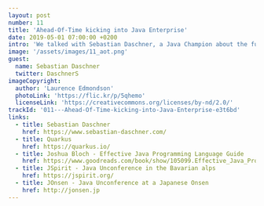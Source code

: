 ```yaml
---
layout: post
number: 11
title: 'Ahead-Of-Time kicking into Java Enterprise'
date: 2019-05-01 07:00:00 +0200
intro: 'We talked with Sebastian Daschner, a Java Champion about the future of Java Enterprise, the new Eclipse Microprofile and what's behind Quarkus. As not of all us are Java-Heads this episodes also contains a few “Explain it to me like I’m 6” segments which bring light into a few core concepts of the Java ecosystem and its history. Last but not least, why is there no Java Conference in Vienna?'
image: '/assets/images/11_aot.png'
guest:
  name: Sebastian Daschner
  twitter: DaschnerS
imageCopyright:
  author: 'Laurence Edmondson'
  photoLink: 'https://flic.kr/p/5qhemo'
  licenseLink: 'https://creativecommons.org/licenses/by-nd/2.0/'
trackId: '011---Ahead-Of-Time-kicking-into-Java-Enterprise-e3t6bd'
links:
  - title: Sebastian Daschner
    href: https://www.sebastian-daschner.com/
  - title: Quarkus
    href: https://quarkus.io/
  - title: Joshua Bloch - Effective Java Programming Language Guide
    href: https://www.goodreads.com/book/show/105099.Effective_Java_Programming_Language_Guide
  - title: JSpirit - Java Unconference in the Bavarian alps
    href: https://jspirit.org/
  - title: JOnsen - Java Unconference at a Japanese Onsen
    href: http://jonsen.jp
---
```


